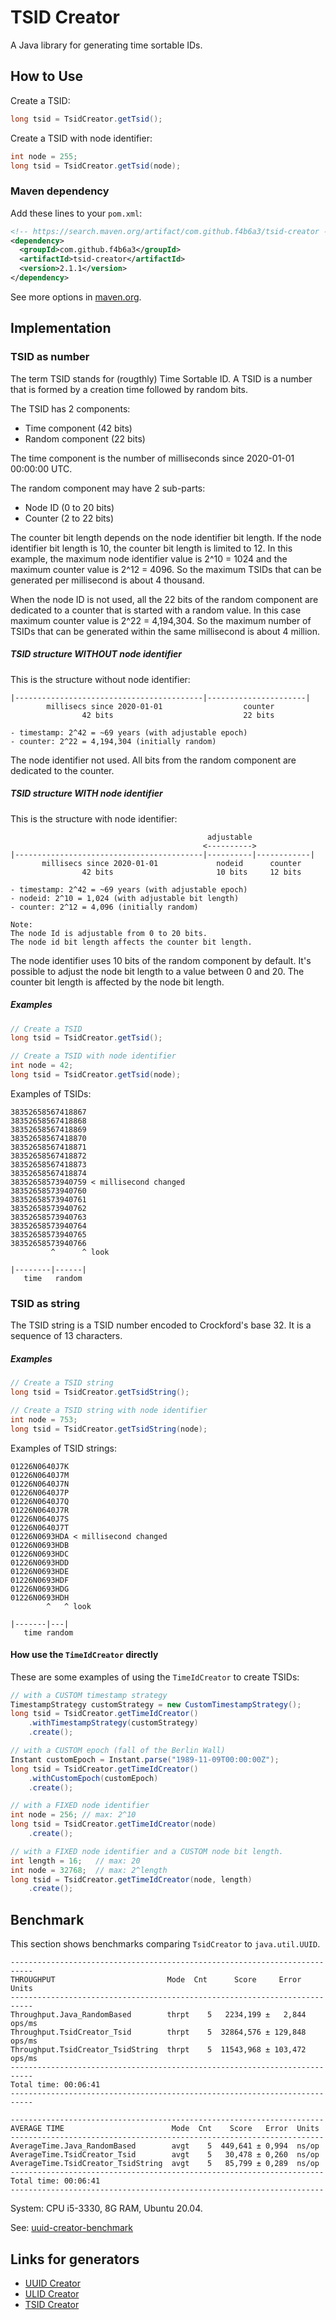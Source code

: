 
# TSID Creator

A Java library for generating time sortable IDs.

How to Use
------------------------------------------------------

Create a TSID:

```java
long tsid = TsidCreator.getTsid();
```

Create a TSID with node identifier:

```java
int node = 255;
long tsid = TsidCreator.getTsid(node);
```

### Maven dependency

Add these lines to your `pom.xml`:

```xml
<!-- https://search.maven.org/artifact/com.github.f4b6a3/tsid-creator -->
<dependency>
  <groupId>com.github.f4b6a3</groupId>
  <artifactId>tsid-creator</artifactId>
  <version>2.1.1</version>
</dependency>
```
See more options in [maven.org](https://search.maven.org/artifact/com.github.f4b6a3/tsid-creator).

Implementation
------------------------------------------------------

### TSID as number

The term TSID stands for (rougthly) Time Sortable ID. A TSID is a number that is formed by a creation time followed by random bits.

The TSID has 2 components:

- Time component (42 bits)
- Random component (22 bits)

The time component is the number of milliseconds since 2020-01-01 00:00:00 UTC.

The random component may have 2 sub-parts:

- Node ID (0 to 20 bits)
- Counter (2 to 22 bits)

The counter bit length depends on the node identifier bit length. If the node identifier bit length is 10, the counter bit length is limited to 12. In this example, the maximum node identifier value is 2^10 = 1024 and the maximum counter value is 2^12 = 4096. So the maximum TSIDs that can be generated per millisecond is about 4 thousand.

When the node ID is not used, all the 22 bits of the random component are dedicated to a counter that is started with a random value. In this case maximum counter value is 2^22 = 4,194,304. So the maximum number of TSIDs that can be generated within the same millisecond is about 4 million.

##### TSID structure WITHOUT node identifier

This is the structure without node identifier:

```
|------------------------------------------|----------------------|
        millisecs since 2020-01-01                  counter
                42 bits                             22 bits

- timestamp: 2^42 = ~69 years (with adjustable epoch)
- counter: 2^22 = 4,194,304 (initially random)
```

The node identifier not used. All bits from the random component are dedicated to the counter.

##### TSID structure WITH node identifier

This is the structure with node identifier:

```
                                            adjustable
                                           <---------->
|------------------------------------------|----------|------------|
       millisecs since 2020-01-01             nodeid      counter
                42 bits                       10 bits     12 bits

- timestamp: 2^42 = ~69 years (with adjustable epoch)
- nodeid: 2^10 = 1,024 (with adjustable bit length)
- counter: 2^12 = 4,096 (initially random)

Note:
The node Id is adjustable from 0 to 20 bits. 
The node id bit length affects the counter bit length.
```

The node identifier uses 10 bits of the random component by default. It's possible to adjust the node bit length to a value between 0 and 20. The counter bit length is affected by the node bit length.

##### Examples

```java
// Create a TSID
long tsid = TsidCreator.getTsid();
```

```java
// Create a TSID with node identifier
int node = 42;
long tsid = TsidCreator.getTsid(node);
```

Examples of TSIDs:

```text
38352658567418867
38352658567418868
38352658567418869
38352658567418870
38352658567418871
38352658567418872
38352658567418873
38352658567418874
38352658573940759 < millisecond changed
38352658573940760
38352658573940761
38352658573940762
38352658573940763
38352658573940764
38352658573940765
38352658573940766
         ^      ^ look
                                   
|--------|------|
   time   random
```

### TSID as string

The TSID string is a TSID number encoded to Crockford's base 32. It is a sequence of 13 characters.

##### Examples

```java
// Create a TSID string
long tsid = TsidCreator.getTsidString();
```

```java
// Create a TSID string with node identifier
int node = 753;
long tsid = TsidCreator.getTsidString(node);
```

Examples of TSID strings:

```text
01226N0640J7K
01226N0640J7M
01226N0640J7N
01226N0640J7P
01226N0640J7Q
01226N0640J7R
01226N0640J7S
01226N0640J7T
01226N0693HDA < millisecond changed
01226N0693HDB
01226N0693HDC
01226N0693HDD
01226N0693HDE
01226N0693HDF
01226N0693HDG
01226N0693HDH
        ^   ^ look
                                   
|-------|---|
   time random
```

#### How use the `TimeIdCreator` directly

These are some examples of using the `TimeIdCreator` to create TSIDs:

```java
// with a CUSTOM timestamp strategy
TimestampStrategy customStrategy = new CustomTimestampStrategy();
long tsid = TsidCreator.getTimeIdCreator()
	.withTimestampStrategy(customStrategy)
	.create();
```
```java
// with a CUSTOM epoch (fall of the Berlin Wall)
Instant customEpoch = Instant.parse("1989-11-09T00:00:00Z");
long tsid = TsidCreator.getTimeIdCreator()
	.withCustomEpoch(customEpoch)
	.create();
```
```java
// with a FIXED node identifier
int node = 256; // max: 2^10
long tsid = TsidCreator.getTimeIdCreator(node)
	.create();
```
```java
// with a FIXED node identifier and a CUSTOM node bit length.
int length = 16;   // max: 20
int node = 32768;  // max: 2^length
long tsid = TsidCreator.getTimeIdCreator(node, length)
	.create();
```

Benchmark
------------------------------------------------------

This section shows benchmarks comparing `TsidCreator` to `java.util.UUID`.

```
---------------------------------------------------------------------------
THROUGHPUT                         Mode  Cnt      Score     Error   Units
---------------------------------------------------------------------------
Throughput.Java_RandomBased        thrpt    5   2234,199 ±   2,844  ops/ms
Throughput.TsidCreator_Tsid        thrpt    5  32864,576 ± 129,848  ops/ms
Throughput.TsidCreator_TsidString  thrpt    5  11543,968 ± 103,472  ops/ms
---------------------------------------------------------------------------
Total time: 00:06:41
---------------------------------------------------------------------------
```

```
----------------------------------------------------------------------
AVERAGE TIME                        Mode  Cnt    Score   Error  Units
----------------------------------------------------------------------
AverageTime.Java_RandomBased        avgt    5  449,641 ± 0,994  ns/op
AverageTime.TsidCreator_Tsid        avgt    5   30,478 ± 0,260  ns/op
AverageTime.TsidCreator_TsidString  avgt    5   85,799 ± 0,289  ns/op
----------------------------------------------------------------------
Total time: 00:06:41
----------------------------------------------------------------------
```

System: CPU i5-3330, 8G RAM, Ubuntu 20.04.

See: [uuid-creator-benchmark](https://github.com/fabiolimace/uuid-creator-benchmark)

Links for generators
-------------------------------------------
* [UUID Creator](https://github.com/f4b6a3/uuid-creator)
* [ULID Creator](https://github.com/f4b6a3/ulid-creator)
* [TSID Creator](https://github.com/f4b6a3/tsid-creator)
